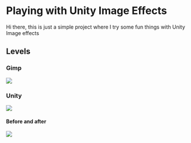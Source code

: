# Playing with Unity Image Effects


Hi there, this is just a simple project where I try some fun things with Unity Image effects


## Levels


### Gimp

![](http://i.giphy.com/26uf1bHOs5fPqfhfi.gif)

### Unity


![](http://i.giphy.com/3o6ZtjtTjuwE4aYtyg.gif)


#### Before and after

![](http://i.giphy.com/l46CcJbkMCJU7NuGQ.gif)